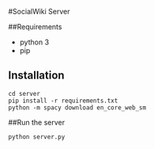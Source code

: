 #SocialWiki Server

##Requirements
- python 3
- pip

## Installation
```
cd server
pip install -r requirements.txt
python -m spacy download en_core_web_sm
```

##Run the server
```
python server.py
```